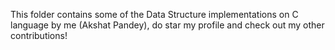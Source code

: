 This folder contains some of the Data Structure implementations on C language by me (Akshat Pandey), do star my profile and check out my other contributions!